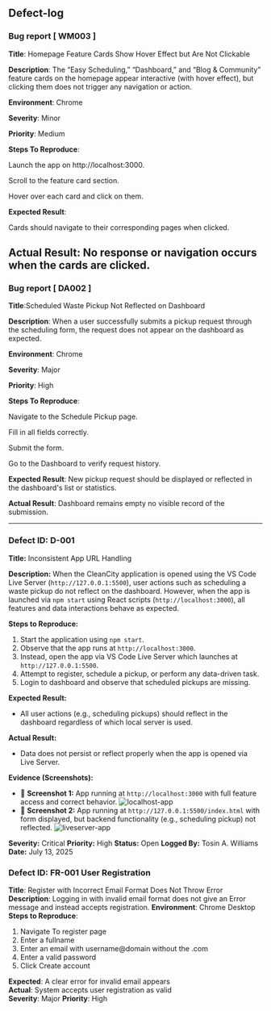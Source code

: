 ## Defect-log
  

### Bug report [ WM003 ]

**Title**: Homepage Feature Cards Show Hover Effect but Are Not Clickable

**Description**: The “Easy Scheduling,” “Dashboard,” and “Blog & Community” feature cards on the homepage appear interactive (with hover effect), but clicking them does not trigger any navigation or action.

**Environment**: Chrome

**Severity**: Minor

**Priority**: Medium


**Steps To Reproduce**:

Launch the app on http://localhost:3000.

Scroll to the feature card section.

Hover over each card and click on them.

**Expected Result**:

Cards should navigate to their corresponding pages when clicked.

Actual Result:
No response or navigation occurs when the cards are clicked.
---

### Bug report [ DA002 ]

**Title**:Scheduled Waste Pickup Not Reflected on Dashboard


**Description**: When a user successfully submits a pickup request through the scheduling form, the request does not appear on the dashboard as expected.

**Environment**: Chrome

**Severity**: Major

**Priority**: High


**Steps To Reproduce**:

Navigate to the Schedule Pickup page.

Fill in all fields correctly.

Submit the form.

Go to the Dashboard to verify request history.


**Expected Result**:
New pickup request should be displayed or reflected in the dashboard's list or statistics.

**Actual Result**:
Dashboard remains empty  no visible record of the submission.



---

### Defect ID: D-001

**Title:** Inconsistent App URL Handling

**Description:**
When the CleanCity application is opened using the VS Code Live Server (`http://127.0.0.1:5500`), user actions such as scheduling a waste pickup do not reflect on the dashboard. However, when the app is launched via `npm start` using React scripts (`http://localhost:3000`), all features and data interactions behave as expected.

**Steps to Reproduce:**

1. Start the application using `npm start`.
2. Observe that the app runs at `http://localhost:3000`.
3. Instead, open the app via VS Code Live Server which launches at `http://127.0.0.1:5500`.
4. Attempt to register, schedule a pickup, or perform any data-driven task.
5. Login to dashboard and observe that scheduled pickups are missing.

**Expected Result:**

* All user actions (e.g., scheduling pickups) should reflect in the dashboard regardless of which local server is used.

**Actual Result:**

* Data does not persist or reflect properly when the app is opened via Live Server.

**Evidence (Screenshots):**

* 📸 **Screenshot 1:** App running at `http://localhost:3000` with full feature access and correct behavior.
  ![localhost-app](../screenshots/Screenshot%20\(753\).png)
* 📸 **Screenshot 2:** App running at `http://127.0.0.1:5500/index.html` with form displayed, but backend functionality (e.g., scheduling pickup) not reflected.
  ![liveserver-app](../screenshots/Screenshot%20\(752\).png)

**Severity:** Critical
**Priority:** High
**Status:** Open
**Logged By:** Tosin A. Williams
**Date:** July 13, 2025

### Defect ID: FR-001 User Registration
**Title**: Register with Incorrect Email Format Does Not Throw Error
**Description**: Logging in with invalid email format does not give an Error message and instead accepts registration.
**Environment**: Chrome Desktop
**Steps to Reproduce**:  
1. Navigate To register page
2. Enter a fullname
3. Enter an email with username@domain without the .com
4. Enter a valid password
5. Click Create account

**Expected**: A clear error for invalid email appears  
**Actual**: System accepts user registration as valid  
**Severity**: Major 
**Priority**: High



